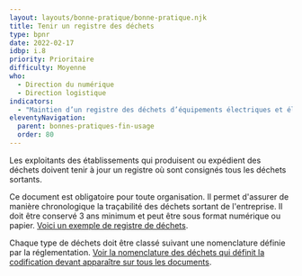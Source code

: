 ```yaml
---
layout: layouts/bonne-pratique/bonne-pratique.njk
title: Tenir un registre des déchets
type: bpnr
date: 2022-02-17
idbp: i.8
priority: Prioritaire
difficulty: Moyenne
who:
  - Direction du numérique
  - Direction logistique
indicators:
  - "Maintien d’un registre des déchets d’équipements électriques et électroniques et des consommables : oui / non"
eleventyNavigation:
  parent: bonnes-pratiques-fin-usage
  order: 80
---
```


Les exploitants des établissements qui produisent ou expédient des déchets doivent tenir à jour un registre où sont consignés tous les déchets sortants.

Ce document est obligatoire pour toute organisation. Il permet d'assurer de manière chronologique la traçabilité des déchets sortant de l'entreprise. Il doit être conservé 3 ans minimum et peut être sous format numérique ou papier. [Voici un exemple de registre de déchets](http://www.ademe.fr/sites/default/files/assets/documents/gisement_dechet.xlsx).

Chaque type de déchets doit être classé suivant une nomenclature définie par la réglementation. [Voir la nomenclature des déchets qui définit la codification devant apparaître sur tous les documents](http://www.ademe.fr/sites/default/files/assets/documents/nomenclature_dechets.pdf).
